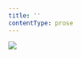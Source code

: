 ```yaml
---
title: ''
contentType: prose
---
```


<section>

![](../Images/obalka_learovy_tresky_plesky_cesky.jpg)

</section>
